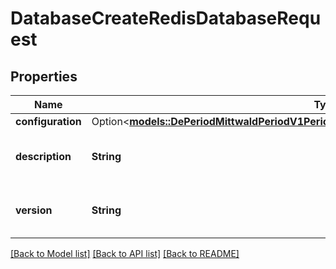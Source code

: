 # DatabaseCreateRedisDatabaseRequest

## Properties

Name | Type | Description | Notes
------------ | ------------- | ------------- | -------------
**configuration** | Option<[**models::DePeriodMittwaldPeriodV1PeriodDatabasePeriodRedisDatabaseConfiguration**](de.mittwald.v1.database.RedisDatabaseConfiguration.md)> |  | [optional]
**description** | **String** | A description for the database. | 
**version** | **String** | The version the database should use. | 

[[Back to Model list]](../README.md#documentation-for-models) [[Back to API list]](../README.md#documentation-for-api-endpoints) [[Back to README]](../README.md)


